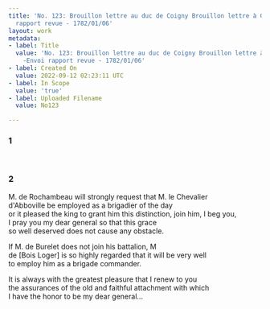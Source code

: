```yaml
---
title: 'No. 123: Brouillon lettre au duc de Coigny Brouillon lettre à Gribeauval -Envoi
  rapport revue - 1782/01/06'
layout: work
metadata:
- label: Title
  value: 'No. 123: Brouillon lettre au duc de Coigny Brouillon lettre à Gribeauval
    -Envoi rapport revue - 1782/01/06'
- label: Created On
  value: 2022-09-12 02:23:11 UTC
- label: In Scope
  value: 'true'
- label: Uploaded Filename
  value: No123

---
```

<div class="pages">
<div id="translation-32541628">
<h3>1</h3>
<div class="page-content">
</div>
</div>
<br />
<div id="translation-32541629">
<h3>2</h3>
<div class="page-content">
<p>M. de Rochambeau will strongly request that M. le Chevalier<br/>
d'Abboville be employed as a brigadier of the day<br/>
or it pleased the king to grant him this distinction, join him, I beg you, <br/>
I pray you my dear general so that this grace<br/>
so well deserved does not cause any obstacle.</p>
<p>If M. de Burelet does not join his battalion, M<br/>
de <span class="unclear">[Bois Loger]</span> is so highly regarded that it will be very well<br/>
to employ him as a brigade commander.</p>
<p>It is always with the greatest pleasure that I renew to you<br/>
the assurances of the old and faithful attachment with which<br/>
I have the honor to be my dear general...</p>
</div>
</div>
<br />
</div>